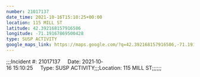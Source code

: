 ```yaml
---
number: 21017137
date_time: 2021-10-16T15:10:25+00:00
location: 115 MILL ST
latitude: 42.392168157916586
longitude: -71.19167869500428
type: SUSP ACTIVITY
google_maps_link: https://maps.google.com/?q=42.392168157916586,-71.19167869500428
---
```


;;;Incident #: 21017137     Date: 2021‐10‐16 15:10:25     Type: SUSP ACTIVITY;;;Location: 115 MILL ST;;;;;;
